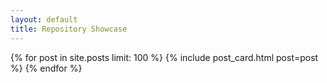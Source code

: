 ```yaml
---
layout: default
title: Repository Showcase
---
```


{% for post in site.posts limit: 100 %}
{% include post_card.html post=post %}
{% endfor %}
